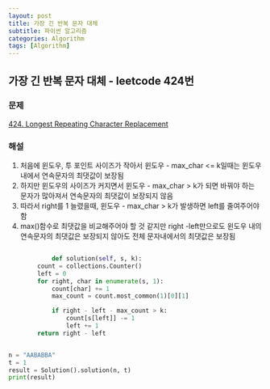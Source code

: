 ```yaml
---
layout: post
title: 가장 긴 반복 문자 대체
subtitle: 파이썬 알고리즘 
categories: Algorithm
tags: [Algorithm]
---
```

## 가장 긴 반복 문자 대체 - leetcode 424번

### 문제
[424. Longest Repeating Character Replacement](https://leetcode.com/problems/longest-repeating-character-replacement/)

### 해설 
1. 처음에 윈도우, 투 포인트 사이즈가 작아서 윈도우 - max_char <= k일때는 윈도우 내에서 연속문자의 최댓값이 보장됨
2. 하지만 윈도우의 사이즈가 커지면서 윈도우 - max_char > k가 되면 바꿔야 하는 문자가 많아져서 연속문자의 최댓값이 보장되지 않음
3. 따라서 right를 1 늘렸을때, 윈도우 - max_char > k가 발생하면 left를 줄여주어야 함
4. max()함수로 최댓값을 비교해주어야 할 것 같지만 right -left만으로도 윈도우 내의 연속문자의 최댓값은 보장되지 않아도 전체 문자내에서의 최댓값은 보장됨

```python

            def solution(self, s, k):
        count = collections.Counter()
        left = 0
        for right, char in enumerate(s, 1):
            count[char] += 1
            max_count = count.most_common(1)[0][1]

            if right - left - max_count > k:
                count[s[left]] -= 1
                left += 1
        return right - left


n = "AABABBA"
t = 1
result = Solution().solution(n, t)
print(result)
```
